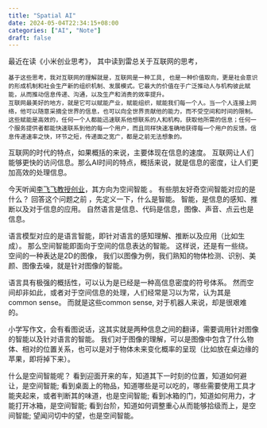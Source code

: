 ```yaml
---
title: "Spatial AI"
date: 2024-05-04T22:34:15+08:00
categories: ["AI", "Note"]
draft: false
---
```


最近在读《小米创业思考》， 其中读到雷总关于互联网的思考，

```
基于这些思考，我对互联网的理解就是，互联网是一种工具, 也是一种价值取向，更是社会意识的形成机制和社会生产新的组织机制、发展模式。它最大的价值在于广泛推动人与机构彼此赋能，从而推动信息传递、沟通，以及生产和消贵的效率提升。
互联网最美好的地方，就是它可以赋能产业，赋能组织，赋能我们每一个人。当一个人连接上网络，他可以随意采摘全世界的信息，也可以向全世界贡献他的能力，而不受空间和时间的限制。
这些赋能是高效的，任何一个人都能迅速联系他想联系的人和机构，获取他所需的信息；任何一个服务提供者都能快速联系到他的每一个用户，而且同样快速准确地获得每一个用户的反馈。信息传递速率之快，环节之短，传递面之宽广，都是之前无法想象的。
```

互联网的时代的特点，如果概括的来说，主要体现在信息的速度。
互联网让人们能够更快的访问信息。那么AI时间的特点，概括来说，就是信息的密度，让人们更加高效的处理信息。


今天听闻[李飞飞教授创业](https://www.sohu.com/a/776237398_602994)，其方向为空间智能 。
有些朋友好奇空间智能对应的是什么？
回答这个问题之前 ，先定义一下，什么是智能。
智能，是信息的感知、推断以及对于信息的应用。
自然语言是信息、代码是信息，图像、声音、点云也是信息。

语言模型对应的是语言智能，即针对语言的感知理解、推断以及应用（比如生成）。
那么空间智能即面向于空间的信息表达的智能。
这样说，还是有一些绕。
空间的一种表达是2D的图像，
我们以图像为例，我们熟知的物体检测、识别、美颜、图像去噪，就是针对图像的智能。

语言具有极强的概括性，可以认为是已经是一种高信息密度的符号体系。
然而空间却非如此，或者对于空间信息的处理，人们经常是习以为常，认为其是common sense。
而就是这些common sense, 对于机器人来说，却是很艰难的。

小学写作文，会有看图说话，这其实就是两种信息之间的翻译，需要调用针对图像的智能以及针对语言的智能。
我们对于图像的理解，可以是图像中包含了什么物体、相对的位置关系，也可以是对于物体未来变化概率的呈现（比如放在桌边缘的苹果，即将掉下来）。

<!-- 空间智能简单来说，就是建立在空间表达 （比如图像、点云/网格、neural representation等）的 -->
什么是空间智能呢？
看到迎面开来的车，知道其下一时刻的位置，知道如何避让，是空间智能;
看到桌面上的物品，知道哪些是可以吃的，哪些需要使用工具才能夹起来，或者判断其的味道，也是空间智能;
看到冰箱的门，知道如何用力，才能打开冰箱，是空间智能;
看到台阶，知道如何调整重心从而能够拾级而上，是空间智能;
望闻问切中的望，也是空间智能。















